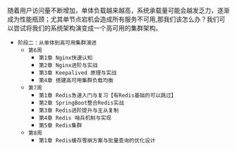 随着用户访问量不断增加，单体负载越来越高，系统承载量可能会越发乏力，逐渐成为性能瓶颈；尤其单节点宕机会造成所有服务不可用,那我们该怎么办？我们可以尝试将我们的系统架构演变成一个高可用的集群架构。

* `阶段二：从单体到高可用集群演进`
    * `第6周`
        * `第1章 Nginx快速认知`
        * `第2章 Nginx进阶与实战`
        * `第3章 Keepalived 原理与实战`
        * `第4章 搭建高可用集群负载均衡`
    * `第7周`
        * `第1章 Redis急速入门与复习【有Redis基础的可以跳过】`
        * `第2章 SpringBoot整合Redis实战`
        * `第3章 Redis进阶提升与主从复制`
        * `第4章 Redis 哨兵机制与实现`
        * `第5章 Redis集群`
    * `第8周`
        * `第1章 Redis缓存雪崩方案与批量查询的优化设计`